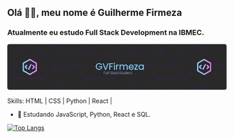 ## Olá 👋🏼, meu nome é Guilherme Firmeza
### Atualmente eu estudo Full Stack Development na IBMEC.

<img src="/resources/github-header-image.png" width="650"/>

Skills: HTML | CSS | Python | React |

  
- 🌱 Estudando JavaScript, Python, React e SQL.  

  
   

[![Top Langs](https://github-readme-stats.vercel.app/api/top-langs/?username=gvfirmeza)](https://github.com/anuraghazra/github-readme-stats)



